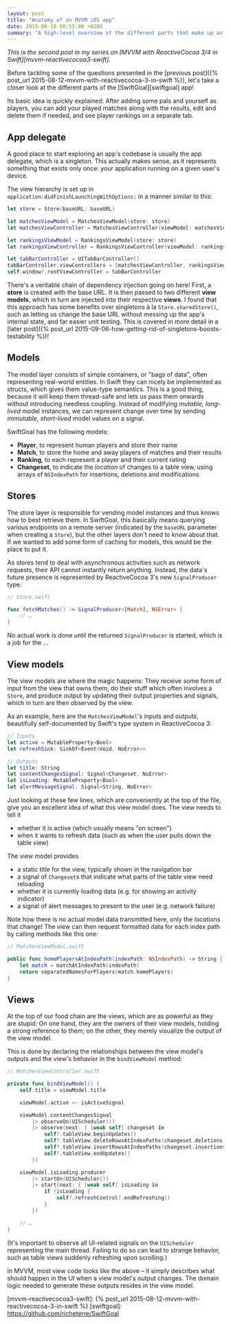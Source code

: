 ```yaml
---
layout: post
title: "Anatomy of an MVVM iOS app"
date: 2015-08-18 00:55:00 +0200
summary: "A high-level overview of the different parts that make up an MVVM app and how they relate to each other, spiced with a few code examples."
---
```


_This is the second post in my series on [MVVM with ReactiveCocoa 3/4 in Swift][mvvm-reactivecocoa3-swift]._

Before tackling some of the questions presented in the [previous post]({% post_url 2015-08-12-mvvm-with-reactivecocoa-3-in-swift %}), let's take a closer look at the different parts of the [SwiftGoal][swiftgoal] app!

Its basic idea is quickly explained: After adding some pals and yourself as players, you can add your played matches along with the results, edit and delete them if needed, and see player rankings on a separate tab.

## App delegate

A good place to start exploring an app's codebase is usually the app delegate, which is a singleton. This actually makes sense, as it represents something that exists only once: your application running on a given user's device.

The view hierarchy is set up in `application:didFinishLaunchingWithOptions:` in a manner similar to this:

```swift
let store = Store(baseURL: baseURL)

let matchesViewModel = MatchesViewModel(store: store)
let matchesViewController = MatchesViewController(viewModel: matchesViewModel)

let rankingsViewModel = RankingsViewModel(store: store)
let rankingsViewController = RankingsViewController(viewModel: rankingsViewModel)

let tabBarController = UITabBarController()
tabBarController.viewControllers = [matchesViewController, rankingsViewController]
self.window?.rootViewController = tabBarController
```

There's a veritable chain of dependency injection going on here! First, a __store__ is created with the base URL. It is then passed to two different __view models__, which in turn are injected into their respective __views__. I found that this approach has some benefits over singletons à la `Store.sharedStore()`, such as letting us change the base URL without messing up the app's internal state, and far easier unit testing. This is covered in more detail in a [later post]({% post_url 2015-09-06-how-getting-rid-of-singletons-boosts-testability %})!

## Models

The model layer consists of simple containers, or "bags of data", often representing real-world entities. In Swift they can nicely be implemented as structs, which gives them value-type semantics. This is a good thing, because it will keep them thread-safe and lets us pass them onwards without introducing needless coupling. Instead of modifying _mutable, long-lived_ model instances, we can represent change over time by sending _immutable, short-lived_ model values on a signal.

SwiftGoal has the following models:

* __Player__, to represent human players and store their name
* __Match__, to store the home and away players of matches and their results
* __Ranking__, to each represent a player and their current rating
* __Changeset__, to indicate the _location_ of changes to a table view, using arrays of `NSIndexPath` for insertions, deletions and modifications

## Stores

The store layer is responsible for vending model instances and thus knows how to best retrieve them. In SwiftGoal, this basically means querying various endpoints on a remote server (indicated by the `baseURL` parameter when creating a `Store`), but the other layers don't need to know about that. If we wanted to add some form of caching for models, this would be the place to put it.

As stores tend to deal with asynchronous activities such as network requests, their API cannot instantly return anything. Instead, the data's future presence is represented by ReactiveCocoa 3's new `SignalProducer` type:

```swift
// Store.swift

func fetchMatches() -> SignalProducer<[Match], NSError> {
    // …
}
```

No actual work is done until the returned `SignalProducer` is started, which is a job for the …

## View models

The view models are where the magic happens: They receive some form of input from the view that owns them, do their stuff which often involves a `Store`, and produce output by updating their output properties and signals, which in turn are then observed by the view.

As an example, here are the `MatchesViewModel`'s inputs and outputs, beautifully self-documented by Swift's type system in ReactiveCocoa 3:

```swift
// Inputs
let active = MutableProperty<Bool>
let refreshSink: SinkOf<Event<Void, NoError>>

// Outputs
let title: String
let contentChangesSignal: Signal<Changeset, NoError>
let isLoading: MutableProperty<Bool>
let alertMessageSignal: Signal<String, NoError>
```

Just looking at these few lines, which are conveniently at the top of the file, give you an excellent idea of what this view model does. The view needs to tell it

* whether it is active (which usually means "on screen")
* when it wants to refresh data (such as when the user pulls down the table view)

The view model provides

* a static title for the view, typically shown in the navigation bar
* a signal of `Changeset`s that indicate what parts of the table view need reloading
* whether it is currently loading data (e.g. for showing an activity indicator)
* a signal of alert messages to present to the user (e.g. network failure)

Note how there is no actual model data transmitted here, only the _locations_ that change! The view can then request formatted data for each index path by calling methods like this one:

```swift
// MatchesViewModel.swift

public func homePlayersAtIndexPath(indexPath: NSIndexPath) -> String {
    let match = matchAtIndexPath(indexPath)
    return separatedNamesForPlayers(match.homePlayers)
}
```

## Views

At the top of our food chain are the views, which are as powerful as they are stupid: On one hand, they are the owners of their view models, holding a strong reference to them; on the other, they merely visualize the output of the view model.

This is done by declaring the relationships between the view model's outputs and the view's behavior in the `bindViewModel` method:

```swift
// MatchesViewController.swift

private func bindViewModel() {
    self.title = viewModel.title

    viewModel.active <~ isActiveSignal

    viewModel.contentChangesSignal
        |> observeOn(UIScheduler())
        |> observe(next: { [weak self] changeset in
            self?.tableView.beginUpdates()
            self?.tableView.deleteRowsAtIndexPaths(changeset.deletions, withRowAnimation: .Left)
            self?.tableView.insertRowsAtIndexPaths(changeset.insertions, withRowAnimation: .Automatic)
            self?.tableView.endUpdates()
        })

    viewModel.isLoading.producer
        |> startOn(UIScheduler())
        |> start(next: { [weak self] isLoading in
            if !isLoading {
                self?.refreshControl?.endRefreshing()
            }
        })

    // …
}
```

(It's important to observe all UI-related signals on the `UIScheduler` representing the main thread. Failing to do so can lead to strange behavior, such as table views suddenly refreshing upon scrolling.)

In MVVM, most view code looks like the above – it simply describes what should happen in the UI when a view model's output changes. The domain logic needed to generate these outputs resides in the view model.

[mvvm-reactivecocoa3-swift]: {% post_url 2015-08-12-mvvm-with-reactivecocoa-3-in-swift %}
[swiftgoal]: https://github.com/richeterre/SwiftGoal
